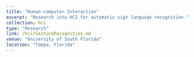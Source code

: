```yaml
---
title: "Human-computer Interaction"
excerpt: "Research into HCI for automatic sign language recognition."
collection: hci
type: "Research"
link: /hci/GestureRecognition.md
venue: "University of South Florida"
location: "Tampa, Florida"
---
```

